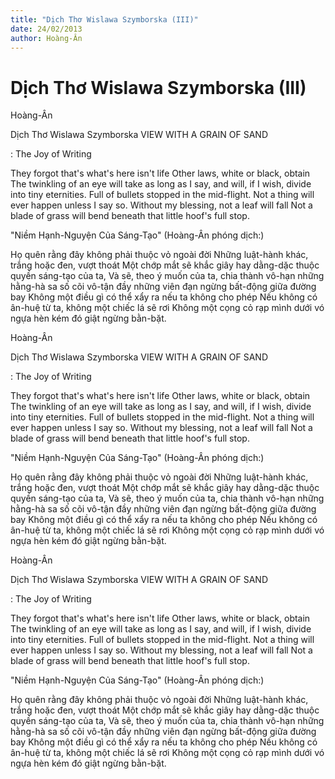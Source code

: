 ```yaml
---
title: "Dịch Thơ Wislawa Szymborska (III)"
date: 24/02/2013
author: Hoàng-Ân
---
```


# Dịch Thơ Wislawa Szymborska (III)

Hoàng-Ân

Dịch Thơ Wislawa Szymborska
VIEW WITH A GRAIN OF SAND

: The Joy of Writing

They forgot that's what's here isn't life
Other laws, white or black, obtain
The twinkling of an eye will take as long as I say,
and will, if I wish, divide into tiny eternities.
Full of bullets stopped in the mid-flight.
Not a thing will ever happen unless I say so.
Without my blessing, not a leaf will fall
Not a blade of grass will bend beneath
that little hoof's full stop.


"Niềm Hạnh-Nguyện Của Sáng-Tạo"
(Hoàng-Ân phóng dịch:)

Họ quên rằng đây không phải thuộc vỏ ngoài đời
Những luật-hành khác, trắng hoặc đen, vượt thoát
Một chớp mắt sẽ khắc giây hay dằng-dặc thuộc
quyền sáng-tạo của ta,
Và sẽ, theo ý muốn của ta,
chia thành vô-hạn những hằng-hà sa số cõi vô-tận
đầy những viên đạn ngừng bất-động giữa đường bay
Không một điều gì có thể xẩy ra nếu ta không cho phép
Nếu không có ân-huệ từ ta, không một chiếc lá sẽ rơi
Không một cọng cỏ rạp mình dưới vó ngựa hèn kém đó
giật ngừng bằn-bặt.

Hoàng-Ân

Dịch Thơ Wislawa Szymborska
VIEW WITH A GRAIN OF SAND

: The Joy of Writing

They forgot that's what's here isn't life
Other laws, white or black, obtain
The twinkling of an eye will take as long as I say,
and will, if I wish, divide into tiny eternities.
Full of bullets stopped in the mid-flight.
Not a thing will ever happen unless I say so.
Without my blessing, not a leaf will fall
Not a blade of grass will bend beneath
that little hoof's full stop.


"Niềm Hạnh-Nguyện Của Sáng-Tạo"
(Hoàng-Ân phóng dịch:)

Họ quên rằng đây không phải thuộc vỏ ngoài đời
Những luật-hành khác, trắng hoặc đen, vượt thoát
Một chớp mắt sẽ khắc giây hay dằng-dặc thuộc
quyền sáng-tạo của ta,
Và sẽ, theo ý muốn của ta,
chia thành vô-hạn những hằng-hà sa số cõi vô-tận
đầy những viên đạn ngừng bất-động giữa đường bay
Không một điều gì có thể xẩy ra nếu ta không cho phép
Nếu không có ân-huệ từ ta, không một chiếc lá sẽ rơi
Không một cọng cỏ rạp mình dưới vó ngựa hèn kém đó
giật ngừng bằn-bặt.

Hoàng-Ân

Dịch Thơ Wislawa Szymborska
VIEW WITH A GRAIN OF SAND

: The Joy of Writing

They forgot that's what's here isn't life
Other laws, white or black, obtain
The twinkling of an eye will take as long as I say,
and will, if I wish, divide into tiny eternities.
Full of bullets stopped in the mid-flight.
Not a thing will ever happen unless I say so.
Without my blessing, not a leaf will fall
Not a blade of grass will bend beneath
that little hoof's full stop.


"Niềm Hạnh-Nguyện Của Sáng-Tạo"
(Hoàng-Ân phóng dịch:)

Họ quên rằng đây không phải thuộc vỏ ngoài đời
Những luật-hành khác, trắng hoặc đen, vượt thoát
Một chớp mắt sẽ khắc giây hay dằng-dặc thuộc
quyền sáng-tạo của ta,
Và sẽ, theo ý muốn của ta,
chia thành vô-hạn những hằng-hà sa số cõi vô-tận
đầy những viên đạn ngừng bất-động giữa đường bay
Không một điều gì có thể xẩy ra nếu ta không cho phép
Nếu không có ân-huệ từ ta, không một chiếc lá sẽ rơi
Không một cọng cỏ rạp mình dưới vó ngựa hèn kém đó
giật ngừng bằn-bặt.
